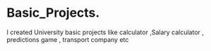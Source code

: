# Basic_Projects.
I created University basic projects like calculator ,Salary calculator , predictions game , transport company etc
